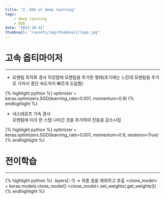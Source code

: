 ```yaml
---
title: "2. EDA of deep learning"
tags:
    - deep learning
    - EDA
date: "2023-10-31"
thumbnail: "/assets/img/thumbnail/logo.jpg"
---
```


# 고속 옵티마이저
---
* 모멘텀 최적화
경사 하강법에 모멘텀을 추가한 형태(초기에는 느린데 모멘텀을 추가로 가져서 종단 속도까지 빠르게 도달함)

{% highlight python %}
optimizer = keras.optimizers.SGD(learning_rate=0.001, momentum=0.9)
{% endhighlight %}
* 네스테로프 가속 경사  
모멘텀에 미리 한 스탭 나아간 것을 추가하여 진동을 감소시킴

{% highlight python %}
optimizer = keras.optimizers.SGD(learning_rate=0.001, momentum=0.9, nesterov=True)
{% endhighlight %}


# 전이학습
---

{% highlight python %}
<model>.layers[:-1] -> 최종 층을 제외하고 추출
<clone_model> = keras.models.clone_model(<model>)
<clone_model>.set_weights(<model>.get_weights())
{% endhighlight %}
